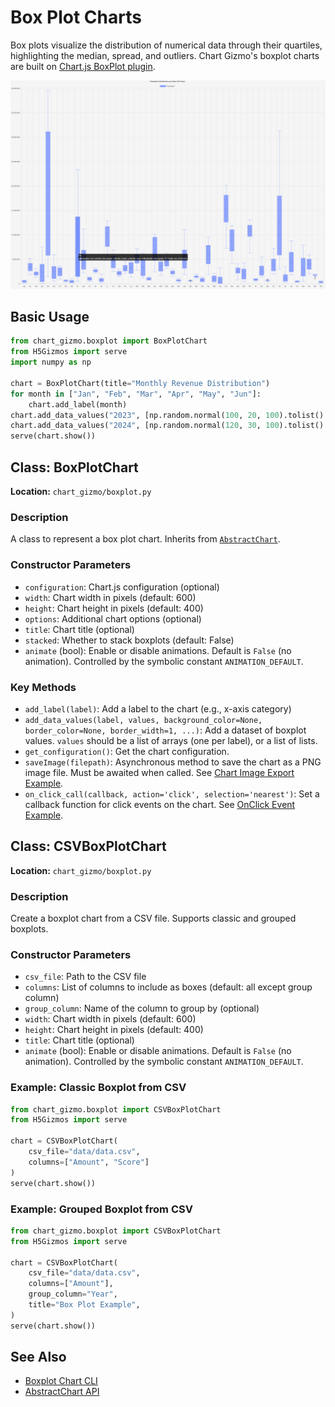 # Box Plot Charts

Box plots visualize the distribution of numerical data through their quartiles, highlighting the median, spread, and outliers. Chart Gizmo's boxplot charts are built on [Chart.js BoxPlot plugin](https://github.com/sgratzl/chartjs-chart-boxplot).

![Sample Box Plot](../screenshots/boxplot.png)

## Basic Usage

```python
from chart_gizmo.boxplot import BoxPlotChart
from H5Gizmos import serve
import numpy as np

chart = BoxPlotChart(title="Monthly Revenue Distribution")
for month in ["Jan", "Feb", "Mar", "Apr", "May", "Jun"]:
    chart.add_label(month)
chart.add_data_values("2023", [np.random.normal(100, 20, 100).tolist() for _ in range(6)], background_color="#3366CC")
chart.add_data_values("2024", [np.random.normal(120, 30, 100).tolist() for _ in range(6)], background_color="#DC3912")
serve(chart.show())
```

## Class: BoxPlotChart

**Location:** `chart_gizmo/boxplot.py`

### Description

A class to represent a box plot chart. Inherits from [`AbstractChart`](../api/charts.md).

### Constructor Parameters

-   `configuration`: Chart.js configuration (optional)
-   `width`: Chart width in pixels (default: 600)
-   `height`: Chart height in pixels (default: 400)
-   `options`: Additional chart options (optional)
-   `title`: Chart title (optional)
-   `stacked`: Whether to stack boxplots (default: False)
-   `animate` (bool): Enable or disable animations. Default is `False` (no animation). Controlled by the symbolic constant `ANIMATION_DEFAULT`.

### Key Methods

-   `add_label(label)`: Add a label to the chart (e.g., x-axis category)
-   `add_data_values(label, values, background_color=None, border_color=None, border_width=1, ...)`: Add a dataset of boxplot values. `values` should be a list of arrays (one per label), or a list of lists.
-   `get_configuration()`: Get the chart configuration.
-   `saveImage(filepath)`: Asynchronous method to save the chart as a PNG image file. Must be awaited when called. See [Chart Image Export Example](../examples/#chart-image-export).
-   `on_click_call(callback, action='click', selection='nearest')`: Set a callback function for click events on the chart. See [OnClick Event Example](../examples/#onclick-event-example).

## Class: CSVBoxPlotChart

**Location:** `chart_gizmo/boxplot.py`

### Description

Create a boxplot chart from a CSV file. Supports classic and grouped boxplots.

### Constructor Parameters

-   `csv_file`: Path to the CSV file
-   `columns`: List of columns to include as boxes (default: all except group column)
-   `group_column`: Name of the column to group by (optional)
-   `width`: Chart width in pixels (default: 600)
-   `height`: Chart height in pixels (default: 400)
-   `title`: Chart title (optional)
-   `animate` (bool): Enable or disable animations. Default is `False` (no animation). Controlled by the symbolic constant `ANIMATION_DEFAULT`.

### Example: Classic Boxplot from CSV

```python
from chart_gizmo.boxplot import CSVBoxPlotChart
from H5Gizmos import serve

chart = CSVBoxPlotChart(
    csv_file="data/data.csv",
    columns=["Amount", "Score"]
)
serve(chart.show())
```

### Example: Grouped Boxplot from CSV

```python
from chart_gizmo.boxplot import CSVBoxPlotChart
from H5Gizmos import serve

chart = CSVBoxPlotChart(
    csv_file="data/data.csv",
    columns=["Amount"],
    group_column="Year",
    title="Box Plot Example",
)
serve(chart.show())
```

## See Also

-   [Boxplot Chart CLI](../cli/boxplot.md)
-   [AbstractChart API](charts.md)
